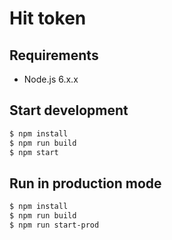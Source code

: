 # Hit token

## Requirements
* Node.js 6.x.x

## Start development

```bash
$ npm install
$ npm run build
$ npm start
```

## Run in production mode

```bash
$ npm install
$ npm run build
$ npm run start-prod
```
